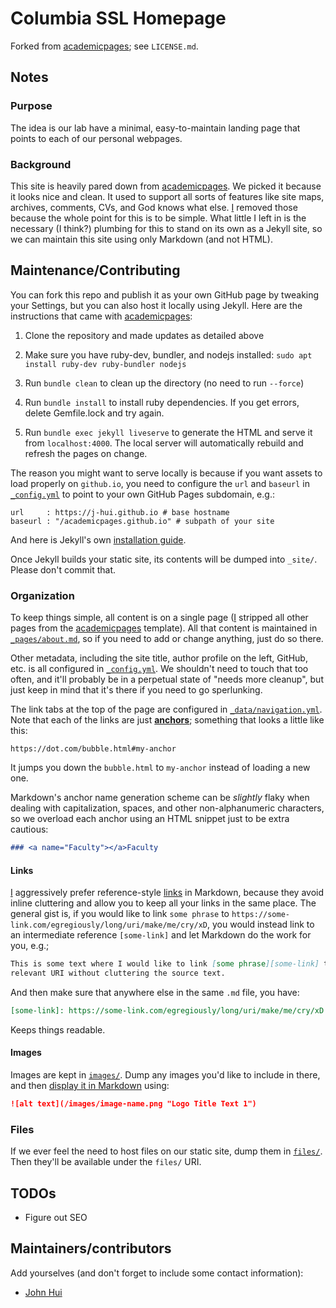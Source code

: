 Columbia SSL Homepage
=====================

Forked from [academicpages][academicpages]; see `LICENSE.md`.

[academicpages]: https://github.com/academicpages/academicpages.github.io

Notes
-----

### Purpose

The idea is our lab have a minimal, easy-to-maintain landing page that points to
each of our personal webpages.

### Background

This site is heavily pared down from [academicpages][academicpages].
We picked it because it looks nice and clean.
It used to support all sorts of features like site maps, archives, comments,
CVs, and God knows what else. [I][j-hui] removed those because the whole point
for this is to be simple. What little I left in is the necessary (I think?)
plumbing for this to stand on its own as a Jekyll site, so we can maintain this
site using only Markdown (and not HTML).


Maintenance/Contributing
------------------------

You can fork this repo and publish it as your own GitHub page by tweaking your
Settings, but you can also host it locally using Jekyll. Here are the
instructions that came with [academicpages][academicpages]:

1.  Clone the repository and made updates as detailed above

1.  Make sure you have ruby-dev, bundler, and nodejs installed:
    `sudo apt install ruby-dev ruby-bundler nodejs`

1.  Run `bundle clean` to clean up the directory (no need to run `--force`)

1.  Run `bundle install` to install ruby dependencies.
    If you get errors, delete Gemfile.lock and try again.

1.  Run `bundle exec jekyll liveserve` to generate the HTML and serve it from
    `localhost:4000`. The local server will automatically rebuild and refresh
    the pages on change.

The reason you might want to serve locally is because if you want assets to load
properly on `github.io`, you need to configure the `url` and `baseurl` in
[`_config.yml`][config] to point to your own GitHub Pages subdomain, e.g.:

    url     : https://j-hui.github.io # base hostname
    baseurl : "/academicpages.github.io" # subpath of your site

And here is Jekyll's own [installation guide][jekyll-install].

[jekyll-install]: https://jekyllrb.com/docs/installation/

Once Jekyll builds your static site, its contents will be dumped into `_site/`.
Please don't commit that.

### Organization

To keep things simple, all content is on a single page ([I][j-hui] stripped all
other pages from the [academicpages][academicpages] template).
All that content is maintained in [`_pages/about.md`][about],
so if you need to add or change anything, just do so there.

[about]: _pages/about.md

Other metadata, including the site title, author profile on the left, GitHub,
etc. is all configured in [`_config.yml`][config]. We shouldn't need to touch
that too often, and it'll probably be in a perpetual state of "needs more
cleanup", but just keep in mind that it's there if you need to go sperlunking.

[config]: _config.yml


The link tabs at the top of the page are configured in
[`_data/navigation.yml`][navigation]. Note that each of the links are just
[**anchors**][anchors]; something that looks a little like this:

    https://dot.com/bubble.html#my-anchor

It jumps you down the `bubble.html` to `my-anchor` instead of loading a new one.

Markdown's anchor name generation scheme can be _slightly_ flaky when dealing
with capitalization, spaces, and other non-alphanumeric characters, so we
overload each anchor using an HTML snippet just to be extra cautious:

```markdown
### <a name="Faculty"></a>Faculty
```

[navigation]: _data/navigation.yml
[anchors]: https://gist.github.com/asabaylus/3071099


#### Links

[I][j-hui] aggressively prefer reference-style [links][links] in Markdown,
because they avoid inline cluttering and allow you to keep all your links in the
same place. The general gist is, if you would like to link `some phrase` to
`https://some-link.com/egregiously/long/uri/make/me/cry/xD`, you would instead
link to an intermediate reference `[some-link]` and let Markdown do the work for
you, e.g.;

```markdown
This is some text where I would like to link [some phrase][some-link] to the
relevant URI without cluttering the source text.
```

And then make sure that anywhere else in the same `.md` file, you have:

```markdown
[some-link]: https://some-link.com/egregiously/long/uri/make/me/cry/xD
```

Keeps things readable.

[links]: https://github.com/adam-p/markdown-here/wiki/Markdown-Cheatsheet#links

#### Images

Images are kept in [`images/`][images]. Dump any images you'd like to include in
there, and then [display it in Markdown][md-images] using:

```markdown
![alt text](/images/image-name.png "Logo Title Text 1")
```

[images]: images/
[md-images]: https://github.com/adam-p/markdown-here/wiki/Markdown-Cheatsheet#images


### Files

If we ever feel the need to host files on our static site, dump them in
[`files/`][files]. Then they'll be available under the `files/` URI.


[files]: files/

TODOs
-----

-   Figure out SEO


Maintainers/contributors
------------------------

Add yourselves (and don't forget to include some contact information):

-   [John Hui][j-hui]


[j-hui]: mailto:j-hui@cs.columbia.edu


